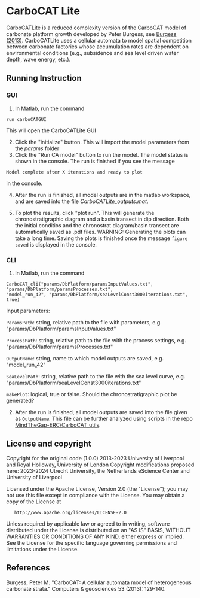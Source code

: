 # CarboCAT Lite

CarboCATLite is a reduced complexity version of the CarboCAT model of carbonate platform growth developed by Peter Burgess, see [Burgess (2013)](https://doi.org/10.1016/j.cageo.2011.08.026). CarboCATLite uses a cellular automata to model spatial competition between carbonate factories whose accumulation rates are dependent on environmental conditions (e.g., subsidence and sea level driven water depth, wave energy, etc.).

## Running Instruction

### GUI

1. In Matlab, run the command

```{matlab}
run carboCATGUI
```

This will open the CarboCATLite GUI

2. Click the "initialize" button. This will import the model parameters from the _params_ folder
3. Click the "Run CA model" button to run the model. The model status is shown in the console. The run is finished if you see the message

```{matlab}
Model complete after X iterations and ready to plot
```

in the console.

4. After the run is finished, all model outputs are in the matlab workspace, and are saved into the file _CarboCATLite_outputs.mat_.

5. To plot the results, click "plot run". This will generate the chronostratigraphic diagram and a basin transect in dip direction. Both the initial conditios and the chronostrat diagram/basin transect are automatically saved as .pdf files. WARNING: Generating the plots can take a long time. Saving the plots is finished once the message ```figure saved``` is displayed in the console.

### CLI

1. In Matlab, run the command

```{matlab}
CarboCAT_cli("params/DbPlatform/paramsInputValues.txt", "params/DbPlatform/paramsProcesses.txt",
"model_run_42", "params/DbPlatform/seaLevelConst3000iterations.txt", true)
```

Input parameters:

`ParamsPath`: string, relative path to the file with parameters, e.g. "params/DbPlatform/paramsInputValues.txt"

`ProcessPath`: string, relative path to the file with the process settings, e.g. "params/DbPlatform/paramsProcesses.txt"

`OutputName`: string, name to which model outputs are saved, e.g. "model_run_42"

`SeaLevelPath`: string, relative path to the file with the sea level curve, e.g. "params/DbPlatform/seaLevelConst3000iterations.txt"

`makePlot`: logical, true or false. Should the chronostratigraphic plot be generated?

2. After the run is finished, all model outputs are saved into the file given as `OutputName`. This file can be further analyzed using scripts in the repo [MindTheGap-ERC/CarboCAT_utils](https://github.com/MindTheGap-ERC/CarboCAT_utils).

## License and copyright

Copyright for the original code (1.0.0) 2013-2023 University of Liverpool and Royal Holloway, University of London
Copyright modifications proposed here: 2023-2024 Utrecht University, the Netherlands eScience Center and University of Liverpool

   Licensed under the Apache License, Version 2.0 (the "License");
   you may not use this file except in compliance with the License.
   You may obtain a copy of the License at

       http://www.apache.org/licenses/LICENSE-2.0

   Unless required by applicable law or agreed to in writing, software
   distributed under the License is distributed on an "AS IS" BASIS,
   WITHOUT WARRANTIES OR CONDITIONS OF ANY KIND, either express or implied.
   See the License for the specific language governing permissions and
   limitations under the License.

## References

   Burgess, Peter M. "CarboCAT: A cellular automata model of heterogeneous carbonate strata." Computers & geosciences 53 (2013): 129-140.
